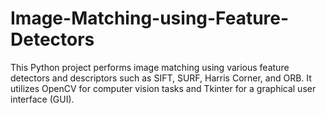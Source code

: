 # Image-Matching-using-Feature-Detectors
This Python project performs image matching using various feature detectors and descriptors such as SIFT, SURF, Harris Corner, and ORB. It utilizes OpenCV for computer vision tasks and Tkinter for a graphical user interface (GUI).

